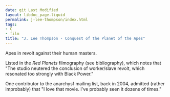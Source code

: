```yaml
---
date: git Last Modified
layout: libdoc_page.liquid
permalink: j-lee-thompson/index.html
tags:
- C
- film
title: "J. Lee Thompson - Conquest of the Planet of the Apes"
---
```


Apes in revolt against their human masters.

Listed in the _Red  Planets_ filmography (see bibliography), which notes that "The studio neutered the  conclusion of worker/slave revolt, which resonated too strongly with Black  Power."

One contributor to the anarchysf mailing list, back in  2004, admitted (rather improbably) that "I love that movie. I've probably seen  it dozens of times."